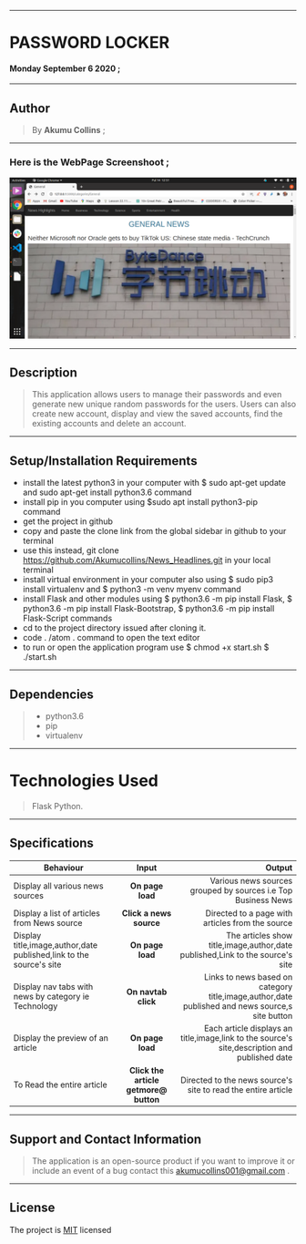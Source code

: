 ***

# PASSWORD LOCKER

#### **Monday September 6 2020** ;

***

## Author
> By **Akumu Collins** ;

***

### Here is the **WebPage Screenshoot** ;

![alt text](img/Screen_shot.png)

---

## Description
> This application  allows users to  manage their passwords and even generate new unique random passwords for the users. Users can also create new account, display and view the saved accounts, find the existing accounts and delete an account.

***

## Setup/Installation Requirements
* install the latest python3 in your computer with $ sudo apt-get update and sudo apt-get install python3.6 command
* install pip in you computer using $sudo apt install python3-pip command
* get the project in github
* copy and  paste the clone link from the global sidebar in github to your terminal
* use this instead, git clone https://github.com/Akumucollins/News_Headlines.git in your local terminal
* install virtual environment in your computer also using $ sudo pip3 install virtualenv and $ python3 -m venv myenv command
* install Flask and other modules using  $ python3.6 -m pip install Flask, $ python3.6 -m pip install Flask-Bootstrap, $ python3.6 -m pip install Flask-Script commands
* cd to the project directory issued after cloning it.
* code . /atom . command  to open the text editor
* to run or open the application program use  $ chmod +x start.sh  $ ./start.sh

---

## Dependencies
>* python3.6
>* pip
>* virtualenv

***

# Technologies Used
> Flask
> Python.

***

## Specifications
| Behaviour | Input | Output |
| --------------- | :----------:| --------: |
|Display all various news sources | **On page load**  | Various news sources grouped by sources i.e Top Business News|
|Display a list of articles from  News source | **Click a news source** | Directed to a page with articles from the source|
|Display title,image,author,date published,link to the source's site| **On page load** | The articles show title,image,author,date published,Link to the source's site  |
| Display nav tabs with news by category ie Technology | **On navtab click** | Links to news based on category title,image,author,date published and news source,s site button |
| Display the preview of an article | **On page load** | Each article displays an title,image,link to the source's site,description and published date |
| To Read the entire article  | **Click the article getmore@ button** | Directed to the news source's site to read the entire article |

---

## Support and Contact Information
> The application is an open-source product if you  want to improve it or include an event of a bug  contact this
> akumucollins001@gmail.com .

***

## License
The project is [MIT](LICENSE) licensed 